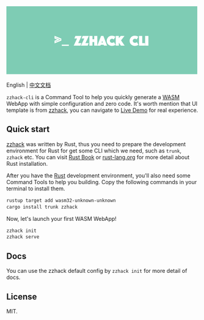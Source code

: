 <img src="./docs/wiki_cover.png" />

English | [中文文档](https://github.com/zzhack-stack/zzhack-cli/blob/main/README_ZH.md)

`zzhack-cli` is a Command Tool to help you quickly generate a [WASM](https://webassembly.org/) WebApp with simple configuration and zero code. It's worth mention that UI template is from [zzhack](https://github.com/zzhack-stack/zzhack), you can navigate to [Live Demo](https://www.zzhack.fun/) for real experience. 

## Quick start
[zzhack](https://github.com/zzhack-stack/zzhack) was written by Rust, thus you need to prepare the development environment for Rust for get some CLI which we need, such as `trunk`, `zzhack` etc. You can visit [Rust Book](https://doc.rust-lang.org/cargo/getting-started/installation.html) or [rust-lang.org](https://www.rust-lang.org/) for more detail about Rust installation.

After you have the [Rust](https://www.rust-lang.org/) development environment, you'll also need some Command Tools to help you building. Copy the following commands in your terminal to install them.

```sh
rustup target add wasm32-unknown-unknown
cargo install trunk zzhack
```

Now, let's launch your first WASM WebApp!
```sh
zzhack init
zzhack serve
```

## Docs
You can use the zzhack default config by `zzhack init` for more detail of docs.

## License
MIT.
